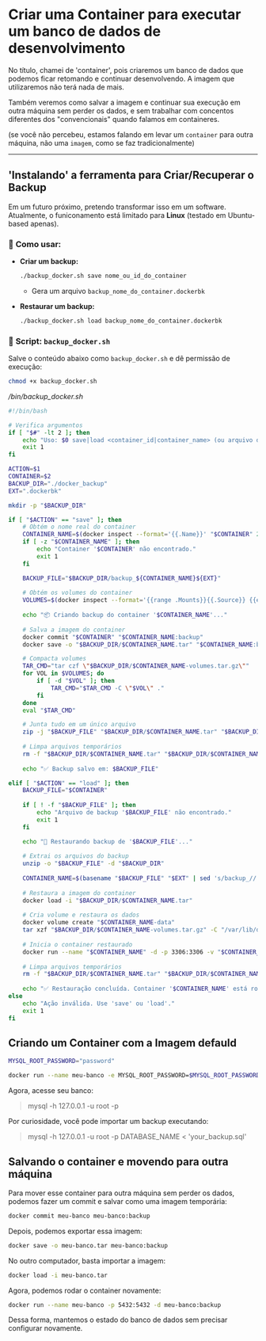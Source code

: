 # Criar uma Container para executar um banco de dados de desenvolvimento

No título, chamei de 'container', pois criaremos um banco de dados que podemos ficar retomando e continuar desenvolvendo. A imagem que utilizaremos não terá nada de mais.

Também veremos como salvar a imagem e continuar sua execução em outra máquina sem perder os dados, e sem trabalhar com concentos diferentes dos "convencionais" quando falamos em containeres.

(se você não percebeu, estamos falando em levar um `container` para outra máquina, não uma `imagem`, como se faz tradicionalmente)


---

## 'Instalando' a ferramenta para Criar/Recuperar o Backup

Em um futuro próximo, pretendo transformar isso em um software.
Atualmente, o funiconamento está limitado para **Linux** (testado em Ubuntu-based apenas).

### 📌 **Como usar:**
- **Criar um backup:**  
  ```sh
  ./backup_docker.sh save nome_ou_id_do_container
  ```
  - Gera um arquivo `backup_nome_do_container.dockerbk`
  
- **Restaurar um backup:**  
  ```sh
  ./backup_docker.sh load backup_nome_do_container.dockerbk
  ```
  
### 📜 **Script: `backup_docker.sh`**
Salve o conteúdo abaixo como `backup_docker.sh` e dê permissão de execução:
```sh
chmod +x backup_docker.sh
```

*/bin/backup_docker.sh*
```sh
#!/bin/bash

# Verifica argumentos
if [ "$#" -lt 2 ]; then
    echo "Uso: $0 save|load <container_id|container_name> (ou arquivo de backup para load)"
    exit 1
fi

ACTION=$1
CONTAINER=$2
BACKUP_DIR="./docker_backup"
EXT=".dockerbk"

mkdir -p "$BACKUP_DIR"

if [ "$ACTION" == "save" ]; then
    # Obtém o nome real do container
    CONTAINER_NAME=$(docker inspect --format='{{.Name}}' "$CONTAINER" 2>/dev/null | sed 's/^\/\+//')
    if [ -z "$CONTAINER_NAME" ]; then
        echo "Container '$CONTAINER' não encontrado."
        exit 1
    fi

    BACKUP_FILE="$BACKUP_DIR/backup_${CONTAINER_NAME}${EXT}"
    
    # Obtém os volumes do container
    VOLUMES=$(docker inspect --format='{{range .Mounts}}{{.Source}} {{end}}' "$CONTAINER")
    
    echo "📦 Criando backup do container '$CONTAINER_NAME'..."
    
    # Salva a imagem do container
    docker commit "$CONTAINER" "$CONTAINER_NAME:backup"
    docker save -o "$BACKUP_DIR/$CONTAINER_NAME.tar" "$CONTAINER_NAME:backup"

    # Compacta volumes
    TAR_CMD="tar czf \"$BACKUP_DIR/$CONTAINER_NAME-volumes.tar.gz\""
    for VOL in $VOLUMES; do
        if [ -d "$VOL" ]; then
            TAR_CMD="$TAR_CMD -C \"$VOL\" ."
        fi
    done
    eval "$TAR_CMD"

    # Junta tudo em um único arquivo
    zip -j "$BACKUP_FILE" "$BACKUP_DIR/$CONTAINER_NAME.tar" "$BACKUP_DIR/$CONTAINER_NAME-volumes.tar.gz"
    
    # Limpa arquivos temporários
    rm -f "$BACKUP_DIR/$CONTAINER_NAME.tar" "$BACKUP_DIR/$CONTAINER_NAME-volumes.tar.gz"
    
    echo "✅ Backup salvo em: $BACKUP_FILE"

elif [ "$ACTION" == "load" ]; then
    BACKUP_FILE="$CONTAINER"
    
    if [ ! -f "$BACKUP_FILE" ]; then
        echo "Arquivo de backup '$BACKUP_FILE' não encontrado."
        exit 1
    fi

    echo "🔄 Restaurando backup de '$BACKUP_FILE'..."
    
    # Extrai os arquivos do backup
    unzip -o "$BACKUP_FILE" -d "$BACKUP_DIR"
    
    CONTAINER_NAME=$(basename "$BACKUP_FILE" "$EXT" | sed 's/backup_//')
    
    # Restaura a imagem do container
    docker load -i "$BACKUP_DIR/$CONTAINER_NAME.tar"
    
    # Cria volume e restaura os dados
    docker volume create "$CONTAINER_NAME-data"
    tar xzf "$BACKUP_DIR/$CONTAINER_NAME-volumes.tar.gz" -C "/var/lib/docker/volumes/$CONTAINER_NAME-data/_data"
    
    # Inicia o container restaurado
    docker run --name "$CONTAINER_NAME" -d -p 3306:3306 -v "$CONTAINER_NAME-data:/var/lib/mysql" "$CONTAINER_NAME:backup"
    
    # Limpa arquivos temporários
    rm -f "$BACKUP_DIR/$CONTAINER_NAME.tar" "$BACKUP_DIR/$CONTAINER_NAME-volumes.tar.gz"
    
    echo "✅ Restauração concluída. Container '$CONTAINER_NAME' está rodando."
else
    echo "Ação inválida. Use 'save' ou 'load'."
    exit 1
fi
```




## Criando um Container com a Imagem defauld

```sh
MYSQL_ROOT_PASSWORD="password"

docker run --name meu-banco -e MYSQL_ROOT_PASSWORD=$MYSQL_ROOT_PASSWORD -p 3306:3306 -d mysql:latest
```

Agora, acesse seu banco:

> mysql -h 127.0.0.1 -u root -p

Por curiosidade, você pode importar um backup executando:

> mysql -h 127.0.0.1 -u root -p DATABASE_NAME < 'your_backup.sql'


## Salvando o container e movendo para outra máquina

Para mover esse container para outra máquina sem perder os dados, podemos fazer um commit e salvar como uma imagem temporária:

```sh
docker commit meu-banco meu-banco:backup
```

Depois, podemos exportar essa imagem:

```sh
docker save -o meu-banco.tar meu-banco:backup
```

No outro computador, basta importar a imagem:

```sh
docker load -i meu-banco.tar
```

Agora, podemos rodar o container novamente:

```sh
docker run --name meu-banco -p 5432:5432 -d meu-banco:backup
```

Dessa forma, mantemos o estado do banco de dados sem precisar configurar novamente.
